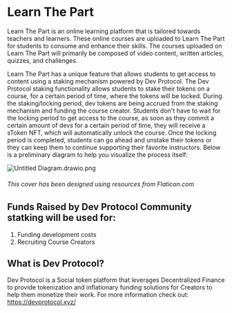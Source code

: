 # Learn The Part

Learn The Part is an online learning platform that is tailored towards teachers and learners. These online courses are uploaded to Learn The Part for students to consume and enhance their skills. The courses uploaded on Learn The Part will primarily be composed of video content, written articles, quizzes, and challenges.

Learn The Part has a unique feature that allows students to get access to content using a staking mechanism powered by Dev Protocol. The Dev Protocol staking functionality allows students to stake their tokens on a course, for a certain period of time, where the tokens will be locked. During the staking/locking period, dev tokens are being accrued from the staking mechanism and funding the course creator. Students don't have to wait for the locking period to get access to the course, as soon as they commit a certain amount of devs for a certain period of time, they will receive a sToken NFT, which will automatically unlock the course. Once the locking period is completed, students can go ahead and unstake their tokens or they can keep them to continue supporting their favorite instructors. Below is a preliminary diagram to help you visualize the process itself:

![Untitled Diagram.drawio.png](https://firebasestorage.googleapis.com/v0/b/learnthepart-75aed.appspot.com/o/images%2F22d6690b-a4a4-4fbc-8e85-f969cc4c79bd?alt=media&token=0f2f3a51-d53c-4c00-8d9d-6bb18b122f13)

###### This cover has been designed using resources from Flaticon.com

## Funds Raised by Dev Protocol Community statking will be used for:

1. Funding development costs
2. Recruiting Course Creators

## What is Dev Protocol?

Dev Protocol is a Social token platform that leverages Decentralized Finance to provide tokenization and inflationary funding solutions for Creators to help them monetize their work. For more information check out: https://devprotocol.xyz/
